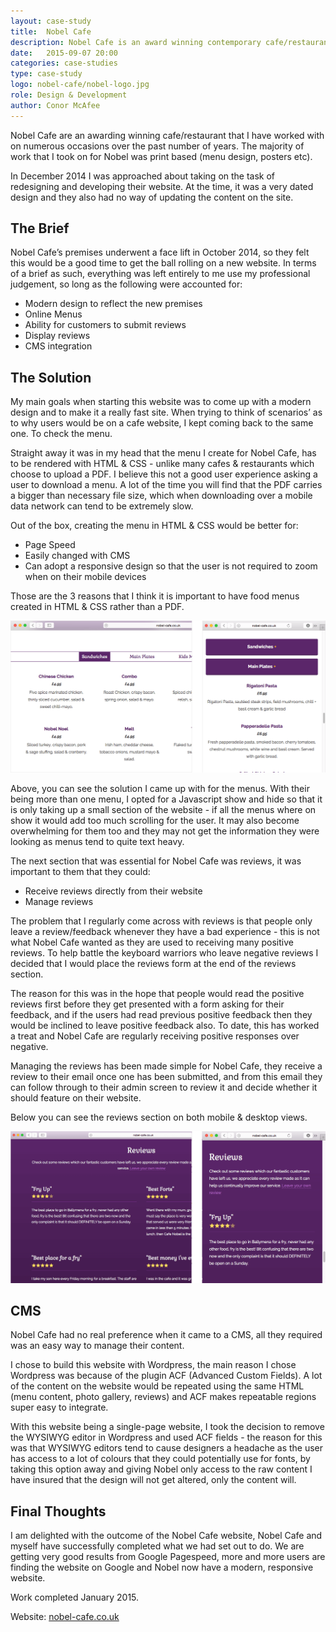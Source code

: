 ```yaml
---
layout: case-study
title:  Nobel Cafe
description: Nobel Cafe is an award winning contemporary cafe/restaurant in Ballymena, Co. Antrim.  Nobel approached me to redesign their existing website to bring it more in line with the interior changes to their premises. 
date:   2015-09-07 20:00
categories: case-studies
type: case-study
logo: nobel-cafe/nobel-logo.jpg
role: Design & Development
author: Conor McAfee
---
```


Nobel Cafe are an awarding winning cafe/restaurant that I have worked with on numerous occasions over the past number of years.  The majority of work that I took on for Nobel was print based (menu design, posters etc).

In December 2014 I was approached about taking on the task of redesigning and developing their website.  At the time, it was a very dated design and they also had no way of updating the content on the site.

## The Brief

Nobel Cafe’s premises underwent a face lift in October 2014, so they felt this would be a good time to get the ball rolling on a new website.  In terms of a brief as such, everything was left entirely to me use my professional judgement, so long as the following were accounted for:

- Modern design to reflect the new premises
- Online Menus
- Ability for customers to submit reviews
- Display reviews
- CMS integration

## The Solution

My main goals when starting this website was to come up with a modern design and to make it a really fast site.  When trying to think of scenarios’ as to why users would be on a cafe website, I kept coming back to the same one.  To check the menu.    

Straight away it was in my head that the menu I create for Nobel Cafe, has to be rendered with HTML & CSS - unlike many cafes &amp; restaurants which choose to upload a PDF.  I believe this not a good user experience asking a user to download a menu.  A lot of the time you will find that the PDF carries a bigger than necessary file size, which when downloading over a mobile data network can tend to be extremely slow.

Out of the box, creating the menu in HTML & CSS would be better for:
 
- Page Speed
- Easily changed with CMS
- Can adopt a responsive design so that the user is not required to zoom when on their mobile devices

Those are the 3 reasons that I think it is important to have food menus created in HTML &amp; CSS rather than a PDF.

![Nobel Cafe - Food Menu Solution](/assets/images/case-studies/nobel-cafe/nobel-cafe-menu.png)

Above, you can see the solution I came up with for the menus.  With their being more than one menu, I opted for a Javascript show and hide so that it is only taking up a small section of the website - if all the menus where on show it would add too much scrolling for the user.  It may also become overwhelming for them too and they may not get the information they were looking as menus tend to quite text heavy.

The next section that was essential for Nobel Cafe was reviews, it was important to them that they could:

- Receive reviews directly from their website
- Manage reviews

The problem that I regularly come across with reviews is that people only leave a review/feedback whenever they have a bad experience - this is not what Nobel Cafe wanted as they are used to receiving many positive reviews.  To help battle the keyboard warriors who leave negative reviews I decided that I would place the reviews form at the end of the reviews section.

The reason for this was in the hope that people would read the positive reviews first before they get presented with a form asking for their feedback, and if the users had read previous positive feedback then they would be inclined to leave positive feedback also.  To date, this has worked a treat and Nobel Cafe are regularly receiving positive responses over negative.  

Managing the reviews has been made simple for Nobel Cafe, they receive a review to their email once one has been submitted, and from this email they can follow through to their admin screen to review it and decide whether it should feature on their website.

Below you can see the reviews section on both mobile & desktop views.

![Nobel Cafe - Reviews Solution](/assets/images/case-studies/nobel-cafe/nobel-cafe-reviews.png)

## CMS

Nobel Cafe had no real preference when it came to a CMS, all they required was an easy way to manage their content.  

I chose to build this website with Wordpress, the main reason I chose Wordpress was because of the plugin ACF (Advanced Custom Fields).  A lot of the content on the website would be repeated using the same HTML (menu content, photo gallery, reviews) and ACF makes repeatable regions super easy to integrate.

With this website being a single-page website, I took the decision to remove the WYSIWYG editor in Wordpress and used ACF fields - the reason for this was that WYSIWYG editors tend to cause designers a headache as the user has access to a lot of colours that they could potentially use for fonts, by taking this option away and giving Nobel only access to the raw content   I have insured that the design will not get altered, only the content will.

## Final Thoughts 

I am delighted with the outcome of the Nobel Cafe website, Nobel Cafe and myself have successfully completed what we had set out to do.  We are getting very good results from Google Pagespeed, more and more users are finding the website on Google and Nobel now have a modern, responsive website.

Work completed January 2015.

Website: [nobel-cafe.co.uk](http://www.nobel-cafe.co.uk)

